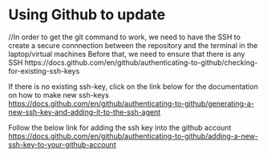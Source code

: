 <h1>Using Github to update</h1>
//In order to get the git command to work, we need to have the SSH to create a secure connnection between the repository and the terminal in the laptop/virtual machines
Before that,  we need to ensure that there is any SSH
https://docs.github.com/en/github/authenticating-to-github/checking-for-existing-ssh-keys

If there is no existing ssh-key, click on the link below for the documentation on how to make new ssh-keys
https://docs.github.com/en/github/authenticating-to-github/generating-a-new-ssh-key-and-adding-it-to-the-ssh-agent

Follow the below link for adding the ssh key into the github account
https://docs.github.com/en/github/authenticating-to-github/adding-a-new-ssh-key-to-your-github-account

